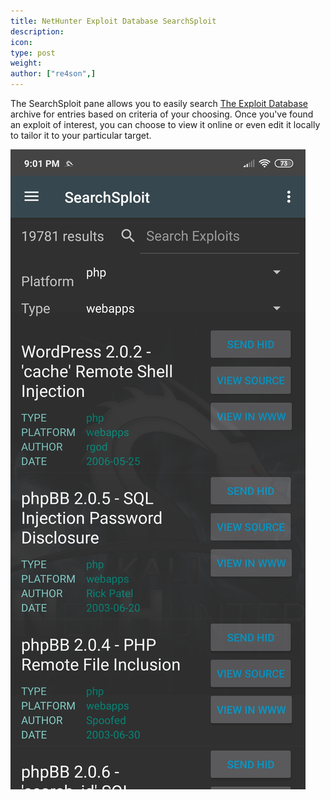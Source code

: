 ```yaml
---
title: NetHunter Exploit Database SearchSploit
description:
icon:
type: post
weight:
author: ["re4son",]
---
```


The SearchSploit pane allows you to easily search [The Exploit Database](https://www.exploit-db.com/) archive for entries based on criteria of your choosing. Once you've found an exploit of interest, you can choose to view it online or even edit it locally to tailor it to your particular target.

![](./nethunter-searchsploit.png)
